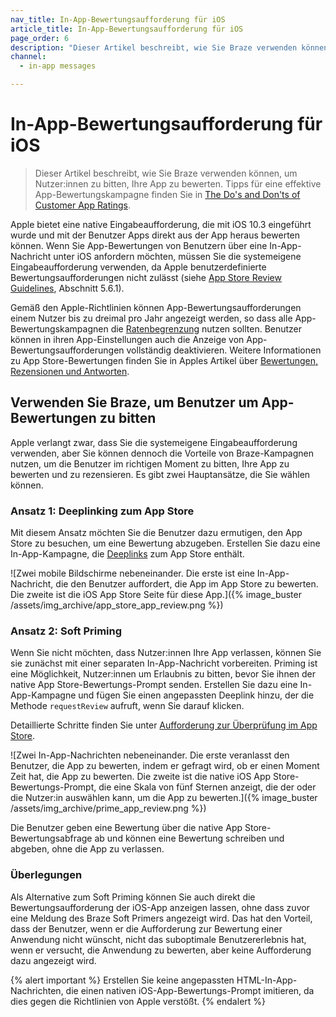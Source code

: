 ```yaml
---
nav_title: In-App-Bewertungsaufforderung für iOS
article_title: In-App-Bewertungsaufforderung für iOS
page_order: 6
description: "Dieser Artikel beschreibt, wie Sie Braze verwenden können, um Nutzer:innen zu bitten, Ihre App zu bewerten."
channel:
  - in-app messages

---
```


# In-App-Bewertungsaufforderung für iOS

> Dieser Artikel beschreibt, wie Sie Braze verwenden können, um Nutzer:innen zu bitten, Ihre App zu bewerten. Tipps für eine effektive App-Bewertungskampagne finden Sie in [The Do's and Don'ts of Customer App Ratings](https://www.braze.com/resources/articles/the-dos-and-donts-of-customer-app-ratings).

Apple bietet eine native Eingabeaufforderung, die mit iOS 10.3 eingeführt wurde und mit der Benutzer Apps direkt aus der App heraus bewerten können. Wenn Sie App-Bewertungen von Benutzern über eine In-App-Nachricht unter iOS anfordern möchten, müssen Sie die systemeigene Eingabeaufforderung verwenden, da Apple benutzerdefinierte Bewertungsaufforderungen nicht zulässt (siehe [App Store Review Guidelines](https://developer.apple.com/app-store/review/guidelines/#code-of-conduct), Abschnitt 5.6.1).

Gemäß den Apple-Richtlinien können App-Bewertungsaufforderungen einem Nutzer bis zu dreimal pro Jahr angezeigt werden, so dass alle App-Bewertungskampagnen die [Ratenbegrenzung]({{site.baseurl}}/user_guide/engagement_tools/campaigns/building_campaigns/rate-limiting/) nutzen sollten. Benutzer können in ihren App-Einstellungen auch die Anzeige von App-Bewertungsaufforderungen vollständig deaktivieren. Weitere Informationen zu App Store-Bewertungen finden Sie in Apples Artikel über [Bewertungen, Rezensionen und Antworten](https://developer.apple.com/app-store/ratings-and-reviews/).

## Verwenden Sie Braze, um Benutzer um App-Bewertungen zu bitten

Apple verlangt zwar, dass Sie die systemeigene Eingabeaufforderung verwenden, aber Sie können dennoch die Vorteile von Braze-Kampagnen nutzen, um die Benutzer im richtigen Moment zu bitten, Ihre App zu bewerten und zu rezensieren. Es gibt zwei Hauptansätze, die Sie wählen können.

### Ansatz 1: Deeplinking zum App Store

Mit diesem Ansatz möchten Sie die Benutzer dazu ermutigen, den App Store zu besuchen, um eine Bewertung abzugeben. Erstellen Sie dazu eine In-App-Kampagne, die [Deeplinks]({{site.baseurl}}/user_guide/personalization_and_dynamic_content/deep_linking_to_in-app_content/) zum App Store enthält.

\![Zwei mobile Bildschirme nebeneinander. Die erste ist eine In-App-Nachricht, die den Benutzer auffordert, die App im App Store zu bewerten. Die zweite ist die iOS App Store Seite für diese App.]({% image_buster /assets/img_archive/app_store_app_review.png %})

### Ansatz 2: Soft Priming

Wenn Sie nicht möchten, dass Nutzer:innen Ihre App verlassen, können Sie sie zunächst mit einer separaten In-App-Nachricht vorbereiten. Priming ist eine Möglichkeit, Nutzer:innen um Erlaubnis zu bitten, bevor Sie ihnen der native App Store-Bewertungs-Prompt senden. Erstellen Sie dazu eine In-App-Kampagne und fügen Sie einen angepassten Deeplink hinzu, der die Methode `requestReview` aufruft, wenn Sie darauf klicken. 

Detaillierte Schritte finden Sie unter [Aufforderung zur Überprüfung im App Store]({{site.baseurl}}/developer_guide/in_app_messages/customization/#swift_customizing-the-app-store-review-prompt).

\![Zwei In-App-Nachrichten nebeneinander. Die erste veranlasst den Benutzer, die App zu bewerten, indem er gefragt wird, ob er einen Moment Zeit hat, die App zu bewerten. Die zweite ist die native iOS App Store-Bewertungs-Prompt, die eine Skala von fünf Sternen anzeigt, die der oder die Nutzer:in auswählen kann, um die App zu bewerten.]({% image_buster /assets/img_archive/prime_app_review.png %})

Die Benutzer geben eine Bewertung über die native App Store-Bewertungsabfrage ab und können eine Bewertung schreiben und abgeben, ohne die App zu verlassen.

### Überlegungen

Als Alternative zum Soft Priming können Sie auch direkt die Bewertungsaufforderung der iOS-App anzeigen lassen, ohne dass zuvor eine Meldung des Braze Soft Primers angezeigt wird. Das hat den Vorteil, dass der Benutzer, wenn er die Aufforderung zur Bewertung einer Anwendung nicht wünscht, nicht das suboptimale Benutzererlebnis hat, wenn er versucht, die Anwendung zu bewerten, aber keine Aufforderung dazu angezeigt wird.

{% alert important %}
Erstellen Sie keine angepassten HTML-In-App-Nachrichten, die einen nativen iOS-App-Bewertungs-Prompt imitieren, da dies gegen die Richtlinien von Apple verstößt.
{% endalert %}

